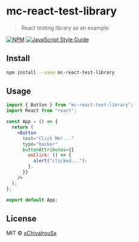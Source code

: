 # mc-react-test-library

> React testing library as an example

[![NPM](https://img.shields.io/npm/v/mc-react-test-library.svg)](https://www.npmjs.com/package/mc-react-test-library) [![JavaScript Style Guide](https://img.shields.io/badge/code_style-standard-brightgreen.svg)](https://standardjs.com)

## Install

```bash
npm install --save mc-react-test-library
```

## Usage

```jsx
import { Button } from "mc-react-test-library";
import React from "react";

const App = () => {
  return (
    <Button
      text="Click Me!..."
      type="hacker"
      buttonAttributes={{
        onClick: () => {
          alert("clicked...");
        },
      }}
    />
  );
};

export default App;
```

## License

MIT © [xChivalrouSx](https://github.com/xChivalrouSx)
